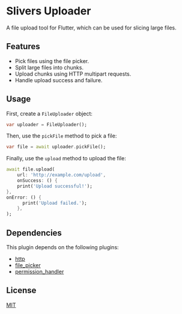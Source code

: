 # Slivers Uploader

A file upload tool for Flutter, which can be used for slicing large files.

## Features

- Pick files using the file picker.
- Split large files into chunks.
- Upload chunks using HTTP multipart requests.
- Handle upload success and failure.

## Usage

First, create a `FileUploader` object:

```dart
var uploader = FileUploader();
```

Then, use the `pickFile` method to pick a file:

```dart
var file = await uploader.pickFile();
```

Finally, use the `upload` method to upload the file:

```dart
await file.upload(
    url: 'http://example.com/upload',
    onSuccess: () {
    print('Upload successful!');
},
onError: () {
      print('Upload failed.');
    },
);
```

## Dependencies

This plugin depends on the following plugins:

- [http](https://pub.dev/packages/http)
- [file_picker](https://pub.dev/packages/file_picker)
- [permission_handler](https://pub.dev/packages/permission_handler)

## License

[MIT](./LICENSE)
